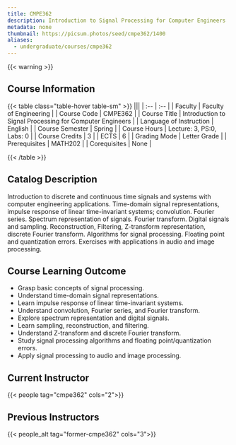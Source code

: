 ```yaml
---
title: CMPE362
description: Introduction to Signal Processing for Computer Engineers
metadata: none
thumbnail: https://picsum.photos/seed/cmpe362/1400
aliases:
  - undergraduate/courses/cmpe362
---
```


{{< warning >}}
## Course Information

<!-- prettier-ignore-start -->
{{< table class="table-hover table-sm" >}}
|||
| :-- | :-- |
| Faculty | Faculty of Engineering |
| Course Code | CMPE362 |
| Course Title | Introduction to Signal Processing for Computer Engineers |
| Language of Instruction | English |
| Course Semester | Spring |
| Course Hours | Lecture: 3, PS:0, Labs: 0 |
| Course Credits | 3 |
| ECTS | 6 |
| Grading Mode | Letter Grade |
| Prerequisites | MATH202 |
| Corequisites | None |

{{< /table >}}
<!-- prettier-ignore-end -->

## Catalog Description

Introduction to discrete and continuous time signals and systems with computer engineering applications. Time-domain signal representations, impulse response of linear time-invariant systems; convolution. Fourier series. Spectrum representation of signals. Fourier transform. Digital signals and sampling. Reconstruction, Filtering, Z-transform representation, discrete Fourier transform. Algorithms for signal processing. Floating point and quantization errors. Exercises with applications in audio and image processing.

## Course Learning Outcome

- Grasp basic concepts of signal processing.
- Understand time-domain signal representations.
- Learn impulse response of linear time-invariant systems.
- Understand convolution, Fourier series, and Fourier transform.
- Explore spectrum representation and digital signals.
- Learn sampling, reconstruction, and filtering.
- Understand Z-transform and discrete Fourier transform.
- Study signal processing algorithms and floating point/quantization errors.
- Apply signal processing to audio and image processing.


## Current Instructor

{{< people tag="cmpe362" cols="2">}}

## Previous Instructors

{{< people_alt tag="former-cmpe362" cols="3">}}
